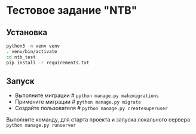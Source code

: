 # Тестовое задание "NTB"

## Установка
```bash
python3 -m venv venv
. venv/bin/activate
cd ntb_test
pip install -r requirements.txt
```

## Запуск

* Выполните миграции # ```python manage.py makemigrations```
* Примените миграции # ```python manage.py migrate```
* Создайте пользователя # ```python manage.py createsuperuser```

Выполните команду, для старта проекта и запуска локального сервера
```python manage.py runserver```